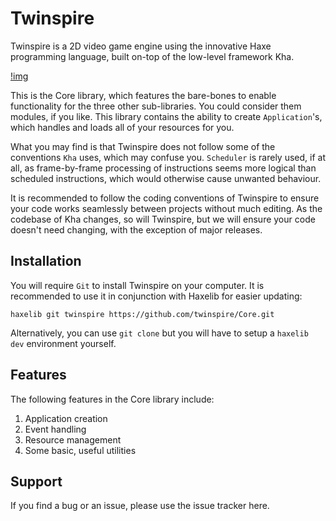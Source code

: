 # Twinspire
Twinspire is a 2D video game engine using the innovative Haxe programming language, built on-top of the low-level framework Kha.

[!img](https://github.com/twinspire/Core/raw/master/img/ts_diag.png)

This is the Core library, which features the bare-bones to enable functionality for the three other sub-libraries. You could consider them modules, if you like. This library contains the ability to create `Application`'s, which handles and loads all of your resources for you.

What you may find is that Twinspire does not follow some of the conventions `Kha` uses, which may confuse you. `Scheduler` is rarely used, if at all, as frame-by-frame processing of instructions seems more logical than scheduled instructions, which would otherwise cause unwanted behaviour.

It is recommended to follow the coding conventions of Twinspire to ensure your code works seamlessly between projects without much editing. As the codebase of Kha changes, so will Twinspire, but we will ensure your code doesn't need changing, with the exception of major releases.

## Installation
You will require `Git` to install Twinspire on your computer. It is recommended to use it in conjunction with Haxelib for easier updating:

    haxelib git twinspire https://github.com/twinspire/Core.git

Alternatively, you can use `git clone` but you will have to setup a `haxelib dev` environment yourself.

## Features

The following features in the Core library include:

 1. Application creation
 2. Event handling
 3. Resource management
 4. Some basic, useful utilities

## Support
If you find a bug or an issue, please use the issue tracker here.